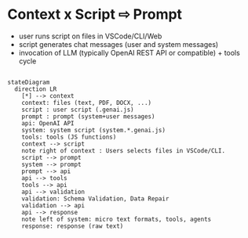 
# Context x Script ⇨ Prompt

- user runs script on files in VSCode/CLI/Web
- script generates chat messages (user and system messages)
- invocation of LLM (typically OpenAI REST API or compatible) + tools cycle

```mermaid

stateDiagram
  direction LR
    [*] --> context
    context: files (text, PDF, DOCX, ...)
    script : user script (.genai.js)
    prompt : prompt (system+user messages)
    api: OpenAI API
    system: system script (system.*.genai.js)
    tools: tools (JS functions)
    context --> script
    note right of context : Users selects files in VSCode/CLI.
    script --> prompt
    system --> prompt
    prompt --> api
    api --> tools
    tools --> api
    api --> validation
    validation: Schema Validation, Data Repair
    validation --> api
    api --> response
    note left of system: micro text formats, tools, agents
    response: response (raw text)
```
